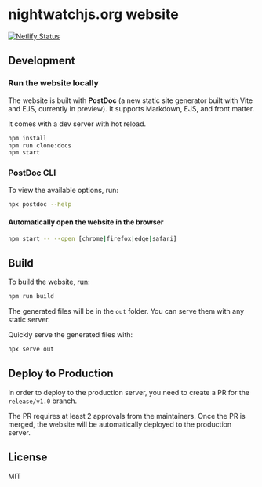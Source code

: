 # nightwatchjs.org website

[![Netlify Status](https://api.netlify.com/api/v1/badges/a6732c16-83fb-40cb-83e9-da1873f89298/deploy-status)](https://app.netlify.com/sites/zesty-starlight-195300/deploys)

## Development

### Run the website locally

The website is built with **PostDoc** (a new static site generator built with Vite and EJS, currently in preview). It supports Markdown, EJS, and front matter.

It comes with a dev server with hot reload.

```bash
npm install
npm run clone:docs
npm start
```

### PostDoc CLI

To view the available options, run:

```bash
npx postdoc --help
```

#### Automatically open the website in the browser

```bash
npm start -- --open [chrome|firefox|edge|safari]
```

## Build

To build the website, run:

```bash
npm run build
```

The generated files will be in the `out` folder. You can serve them with any static server.

Quickly serve the generated files with:

```bash
npx serve out
```

## Deploy to Production

In order to deploy to the production server, you need to create a PR for the `release/v1.0` branch. 

The PR requires at least 2 approvals from the maintainers. Once the PR is merged, the website will be automatically deployed to the production server.

## License
MIT
